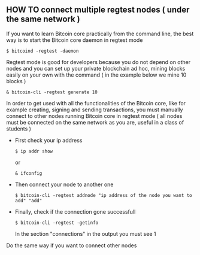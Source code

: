## HOW TO connect multiple regtest nodes ( under the same network )

If you want to learn Bitcoin core practically from the command line, the best way is to start the Bitcoin core daemon in regtest mode

```
$ bitcoind -regtest -daemon
```

Regtest mode is good for developers because you do not depend on other nodes and you can set up your private blockchain ad hoc, mining blocks easily on your own with the command ( in the example below we mine 10 blocks )

```
& bitcoin-cli -regtest generate 10
```

In order to get used with all the functionalities of the Bitcoin core, like for example creating, signing and sending transactions, you must manually connect to other nodes running Bitcoin core in regtest mode ( all nodes must be connected on the same network as you are, useful in a class of students )

- First check your ip address

  ```
  $ ip addr show
  ```

  or

  ```
  & ifconfig
  ```

- Then connect your node to another one

  ```
  $ bitcoin-cli -regtest addnode "ip address of the node you want to add" "add"
  ```

- Finally, check if the connection gone successfull

  ```
  $ bitcoin-cli -regtest -getinfo
  ```

  In the section "connections" in the output you must see 1

Do the same way if you want to connect other nodes